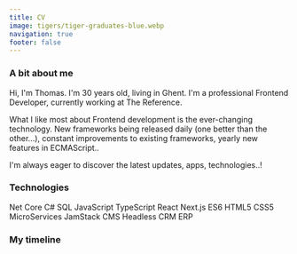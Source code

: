```yaml
---
title: CV
image: tigers/tiger-graduates-blue.webp
navigation: true
footer: false
---
```


### A bit about me

Hi, I'm Thomas. I'm 30 years old, living in Ghent. I'm a professional Frontend Developer, currently working at The Reference.

What I like most about Frontend development is the ever-changing technology. New frameworks being released daily (one better than the other...), constant improvements to existing frameworks, yearly new features in ECMAScript..

I'm always eager to discover the latest updates, apps, technologies..!

### Technologies

Net Core
C#
SQL
JavaScript
TypeScript
React
Next.js
ES6
HTML5
CSS5
MicroServices
JamStack
CMS Headless
CRM
ERP

### My timeline
